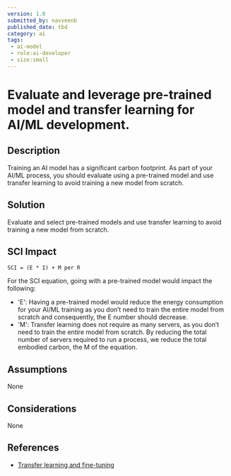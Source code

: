 ```yaml
---
version: 1.0
submitted_by: navveenb
published_date: tbd
category: ai
tags: 
 - ai-model
 - role:ai-developer
 - size:small
---
```


# Evaluate and leverage pre-trained model and transfer learning for AI/ML development. 

## Description
Training an AI model has a significant carbon footprint. As part of your AI/ML process, you should evaluate using a pre-trained model and use transfer learning to avoid training a new model from scratch. 


## Solution
Evaluate and select pre-trained models and use transfer learning to avoid training a new model from scratch. 

## SCI Impact
`SCI = (E * I) + M per R`

For the SCI equation, going with a pre-trained model would impact the following:
- 'E': Having a pre-trained model would reduce the energy consumption for your AI/ML training as you don’t need to train the entire model from scratch and consequently, the E number should decrease.
- 'M': Transfer learning does not require as many servers, as you don’t need to train the entire model from scratch. By reducing the total number of servers required to run a process, we reduce the total embodied carbon, the M of the equation.

## Assumptions
None 

## Considerations
None

## References
- [Transfer learning and fine-tuning](https://www.tensorflow.org/tutorials/images/transfer_learning)
